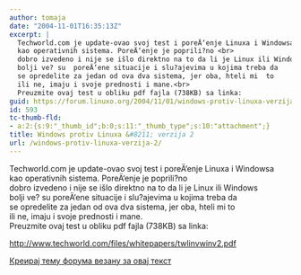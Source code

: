 ```yaml
---
author: tomaja
date: "2004-11-01T16:35:13Z"
excerpt: |
  Techworld.com je update-ovao svoj test i poreÄ‘enje Linuxa i Windowsa
  kao operativnih sistema. PoreÄ‘enje je poprili?no <br>
  dobro izvedeno i nije se išlo direktno na to da li je Linux ili Windows
  bolji ve? su  poreÄ‘ene situacije i slu?ajevima u kojima treba da
  se opredelite za jedan od ova dva sistema, jer oba, hteli mi  to
  ili ne, imaju i svoje prednosti i mane.<br>
  Preuzmite ovaj test u obliku pdf fajla (738KB) sa linka:
guid: https://forum.linuxo.org/2004/11/01/windows-protiv-linuxa-verzija-2/
id: 593
tc-thumb-fld:
- a:2:{s:9:"_thumb_id";b:0;s:11:"_thumb_type";s:10:"attachment";}
title: Windows protiv Linuxa &#8211; verzija 2
url: /windows-protiv-linuxa-verzija-2/
---
```

Techworld.com je update-ovao svoj test i poreÄ‘enje Linuxa i Windowsa  
kao operativnih sistema. PoreÄ‘enje je poprili?no  
dobro izvedeno i nije se išlo direktno na to da li je Linux ili Windows  
bolji ve? su poreÄ‘ene situacije i slu?ajevima u kojima treba da  
se opredelite za jedan od ova dva sistema, jer oba, hteli mi to  
ili ne, imaju i svoje prednosti i mane.  
Preuzmite ovaj test u obliku pdf fajla (738KB) sa linka:<!--break-->

<http://www.techworld.com/files/whitepapers/twlinvwinv2.pdf>

[Креирај тему форума везану за овај текст](https://linuxo.org/nova-tema-na-forumu/?se_pid=593)